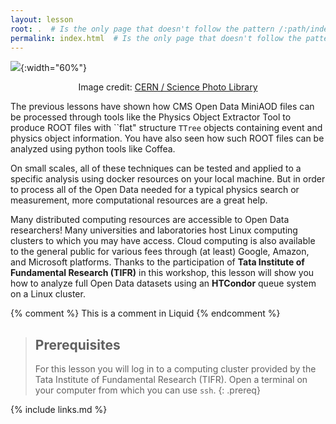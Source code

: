 ```yaml
---
layout: lesson
root: .  # Is the only page that doesn't follow the pattern /:path/index.html
permalink: index.html  # Is the only page that doesn't follow the pattern /:path/index.html
---
```


![](../assets/img/C0323301-CERN_Computer_Centre.jpg){:width="60%"}
<p style="text-align: center;">Image credit: <a href="https://www.sciencephoto.com/media/800168/view/cern-computer-centre">CERN / Science Photo Library</a></p>

The previous lessons have shown how CMS Open Data MiniAOD files can be processed through tools like the Physics Object Extractor Tool to produce ROOT files with ``flat" structure `TTree` objects containing event and physics object information. You have also seen how such ROOT files can be analyzed using python tools like Coffea. 

On small scales, all of these techniques can be tested and applied to a specific analysis using docker resources on your local machine. But in order to process all of the Open Data needed for a typical physics search or measurement, more computational resources are a great help. 

Many distributed computing resources are accessible to Open Data researchers! Many universities and laboratories host Linux computing clusters to which you may have access. Cloud computing is also available to the general public for various fees through (at least) Google, Amazon, and Microsoft platforms. Thanks to the participation of **Tata Institute of Fundamental Research (TIFR)** in this workshop, this lesson will show you how to analyze full Open Data datasets using an **HTCondor** queue system on a Linux cluster. 

<!-- this is an html comment -->

{% comment %} This is a comment in Liquid {% endcomment %}

> ## Prerequisites
>
> For this lesson you will log in to a computing cluster provided by the Tata Institute of
> Fundamental Research (TIFR). Open a terminal on your computer from which you can use `ssh`.
{: .prereq}

{% include links.md %}
